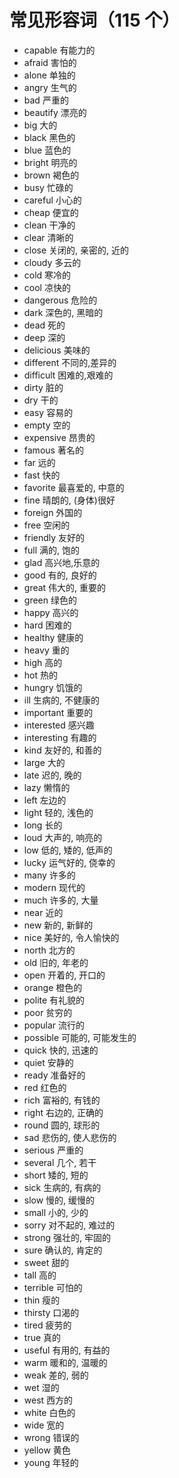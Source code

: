 # 常见形容词（115 个）

- capable 有能力的
- afraid 害怕的
- alone 单独的
- angry 生气的
- bad 严重的
- beautify 漂亮的
- big 大的
- black 黑色的
- blue 蓝色的
- bright 明亮的
- brown 褐色的
- busy 忙碌的
- careful 小心的
- cheap 便宜的
- clean 干净的
- clear 清晰的
- close 关闭的, 亲密的, 近的
- cloudy 多云的
- cold 寒冷的
- cool 凉快的
- dangerous 危险的
- dark 深色的, 黑暗的
- dead 死的
- deep 深的
- delicious 美味的
- different 不同的,差异的
- difficult 困难的,艰难的
- dirty 脏的
- dry 干的
- easy 容易的
- empty 空的
- expensive 昂贵的
- famous 著名的
- far 远的
- fast 快的
- favorite 最喜爱的, 中意的
- fine 晴朗的, (身体)很好
- foreign 外国的
- free 空闲的
- friendly 友好的
- full 满的, 饱的
- glad 高兴地,乐意的
- good 有的, 良好的
- great 伟大的, 重要的
- green 绿色的
- happy 高兴的
- hard 困难的
- healthy 健康的
- heavy 重的
- high 高的
- hot 热的
- hungry 饥饿的
- ill 生病的, 不健康的
- important 重要的
- interested 感兴趣
- interesting 有趣的
- kind 友好的, 和善的
- large 大的
- late 迟的, 晚的
- lazy 懒惰的
- left 左边的
- light 轻的, 浅色的
- long 长的
- loud 大声的, 响亮的
- low 低的, 矮的, 低声的
- lucky 运气好的, 侥幸的
- many 许多的
- modern 现代的
- much 许多的, 大量
- near 近的
- new 新的, 新鲜的
- nice 美好的, 令人愉快的
- north 北方的
- old 旧的, 年老的
- open 开着的, 开口的
- orange 橙色的
- polite 有礼貌的
- poor 贫穷的
- popular 流行的
- possible 可能的, 可能发生的
- quick 快的, 迅速的
- quiet 安静的
- ready 准备好的
- red 红色的
- rich 富裕的, 有钱的
- right 右边的, 正确的
- round 圆的, 球形的
- sad 悲伤的, 使人悲伤的
- serious 严重的
- several 几个, 若干
- short 矮的, 短的
- sick 生病的, 有病的
- slow 慢的, 缓慢的
- small 小的, 少的
- sorry 对不起的, 难过的
- strong 强壮的, 牢固的
- sure 确认的, 肯定的
- sweet 甜的
- tall 高的
- terrible 可怕的
- thin 瘦的
- thirsty 口渴的
- tired 疲劳的
- true 真的
- useful 有用的, 有益的
- warm 暖和的, 温暖的
- weak 差的, 弱的
- wet 湿的
- west 西方的
- white 白色的
- wide 宽的
- wrong 错误的
- yellow 黄色
- young 年轻的
